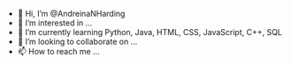 - 👋 Hi, I’m @AndreinaNHarding
- 👀 I’m interested in ...
- 🌱 I’m currently learning Python, Java, HTML, CSS, JavaScript, C++, SQL 
- 💞️ I’m looking to collaborate on ...
- 📫 How to reach me ...

<!---
AndreinaNHarding/AndreinaNHarding is a ✨ special ✨ repository because its `README.md` (this file) appears on your GitHub profile.
You can click the Preview link to take a look at your changes.
--->
